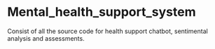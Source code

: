 # Mental_health_support_system
Consist of all the source code for health support chatbot, sentimental analysis and assessments.
